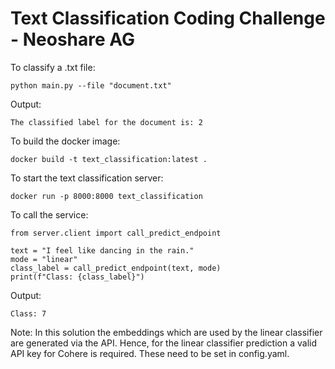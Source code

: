 # Text Classification Coding Challenge - Neoshare AG

To classify a .txt file:

`python main.py --file "document.txt"`

Output:

```
The classified label for the document is: 2
```


To build the docker image:

`docker build -t text_classification:latest .`


To start the text classification server:

`docker run -p 8000:8000 text_classification`


To call the service:

```python3
from server.client import call_predict_endpoint

text = "I feel like dancing in the rain."
mode = "linear"
class_label = call_predict_endpoint(text, mode)
print(f"Class: {class_label}")
```

Output:

```
Class: 7
```

Note: In this solution the embeddings which are used by the linear classifier are generated via the API. Hence, for the linear classifier prediction a valid API key for Cohere is required. These need to be set in config.yaml.